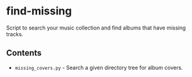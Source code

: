 # find-missing

Script to search your music collection and find albums that have missing tracks.

## Contents

* `missing_covers.py` - Search a given directory tree for album covers.
